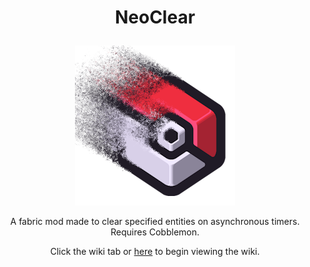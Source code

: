 # <p align="center">NeoClear</p>
<p align="center"><img src="NeoClear.png" /></p>
<p align="center">A fabric mod made to clear specified entities on asynchronous timers. Requires Cobblemon.</p>
<p align="center">Click the wiki tab or <a href="https://github.com/Neovitalism/NeoClear/wiki">here</a> to begin viewing the wiki.</p>
